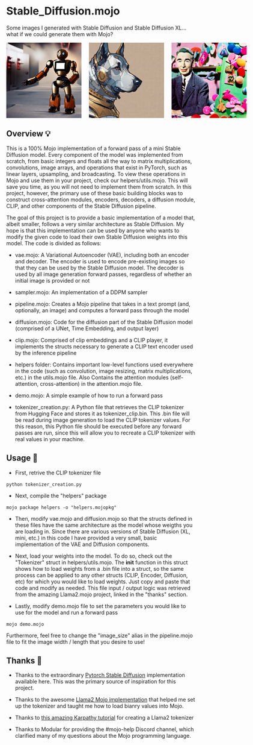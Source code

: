 # Stable_Diffusion.mojo

Some images I generated with Stable Diffusion and Stable Diffusion XL... what if we could generate them with Mojo?
<div style="display: flex; justify-content: space-around;">
    <img src="sample_images/2.png" alt="Robot" style="width:200px; height: 200px; margin-right: 20px;"/>
    <img src="sample_images/1.png" alt="Cyberdog" style="width:200px; height: 200px; margin-right: 20px;"/>
    <img src="sample_images/3.png" alt="Candy" style="width:200px; height: 200px; margin-right: 20px;"/>
</div>

## Overview 💡
This is a 100% Mojo implementation of a forward pass of a mini Stable Diffusion model. Every component of the model was implemented from scratch, from basic integers and floats all the way to matrix multiplications, convolutions, image arrays, and operations that exist in PyTorch, such as linear layers, upsampling, and broadcasting. To view these operations in Mojo and use them in your project, check our helpers/utils.mojo. This will save you time, as you will not need to implement them from scratch. In this project, however, the primary use of these basic building blocks was to construct cross-attention modules, encoders, decoders, a diffusion module, CLIP, and other components of the Stable Diffusion pipeline.

The goal of this project is to provide a basic implementation of a model that, albeit smaller, follows a very similar architecture as Stable Diffusion. My hope is that this implementation can be used by anyone who wants to modify the given code to load their own Stable Diffusion weights into this model. The code is divided as follows:

* vae.mojo: A Variational Autoencoder (VAE), including both an encoder and decoder. The encoder is used to encode pre-existing images so that they can be used by the Stable Diffusion model. The decoder is used by all image generation forward passes, regardless of whether an initial image is provided or not

* sampler.mojo: An implementation of a DDPM sampler

* pipeline.mojo: Creates a Mojo pipeline that takes in a text prompt (and, optionally, an image) and computes a forward pass through the model

* diffusion.mojo: Code for the diffusion part of the Stable Diffusion model (comprised of a UNet, Time Embedding, and output layer)

* clip.mojo: Comprised of clip embeddings and a CLIP player, it implements the structs necessary to generate a CLIP text encoder used by the inference pipeline

* helpers folder: Contains important low-level functions used everywhere in the code (such as convolution, image resizing, matrix multiplications, etc.) in the utils.mojo file. Also Contains the attention modules (self-attention, cross-attention) in the attention.mojo file.

* demo.mojo: A simple example of how to run a forward pass

* tokenizer_creation.py: A Python file that retrieves the CLIP tokenizer from Hugging Face and stores it as tokenizer_clip.bin. This .bin file will be read during image generation to load the CLIP tokenizer values. For this reason, this Python file should be executed before any forward passes are run, since this will allow you to recreate a CLIP tokenizer with real values in your machine.


## Usage 🔨

* First, retrive the CLIP tokenizer file 
````
python tokenizer_creation.py
````

* Next, compile the "helpers" package
````
mojo package helpers -o "helpers.mojopkg"
````

* Then, modify vae.mojo and diffusion.mojo so that the structs defined in these files have the same architecture as the model whose weigths you are loading in. Since there are various versions of Stable Diffusion (XL, mini, etc.) in this code I have provided a very small, basic implementation of the VAE and Diffusion components.

* Next, load your weights into the model. To do so, check out the "Tokenizer" struct in helpers/utils.mojo. The __init__ function in this struct shows how to load weights from a .bin file into a struct, so the same process can be applied to any other structs (CLIP, Encoder, Diffusion, etc) for which you would like to load weights. Just copy and paste that code and modify as needed. This file input / output logic was retrieved from the amazing Llama2.mojo project, linked in the "thanks" section. 

* Lastly, modify demo.mojo file to set the parameters you would like to use for the model and run a forward pass
````
mojo demo.mojo
````

Furthermore, feel free to change the "image_size" alias in the pipeline.mojo file to fit the image width / length that you desire to use!

## Thanks 🙏

* Thanks to the extraordinary [Pytorch Stable Diffusion](https://github.com/hkproj/pytorch-stable-diffusion) implementation available here. This was the primary source of inspiration for this project.

* Thanks to the awesome [Llama2 Mojo implementation](https://github.com/tairov/llama2.mojo) that helped me set up the tokenizer and taught me how to load bianry values into Mojo.

* Thanks to [this amazing Karpathy tutorial](https://github.com/karpathy/llama2.c/blob/master/tokenizer.py) for creating a Llama2 tokenizer

* Thanks to Modular for providing the #mojo-help Discord channel, which clarified many of my questions about the Mojo programming language.
